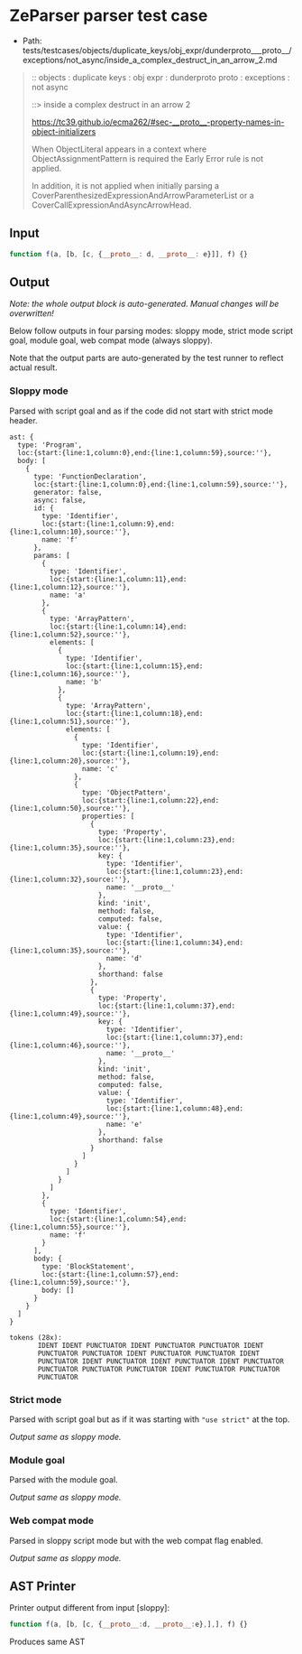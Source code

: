 # ZeParser parser test case

- Path: tests/testcases/objects/duplicate_keys/obj_expr/dunderproto___proto__/exceptions/not_async/inside_a_complex_destruct_in_an_arrow_2.md

> :: objects : duplicate keys : obj expr : dunderproto proto : exceptions : not async
>
> ::> inside a complex destruct in an arrow 2
>
> https://tc39.github.io/ecma262/#sec-__proto__-property-names-in-object-initializers
>
> When ObjectLiteral appears in a context where ObjectAssignmentPattern is required the Early Error rule is not applied.
>
> In addition, it is not applied when initially parsing a CoverParenthesizedExpressionAndArrowParameterList or a CoverCallExpressionAndAsyncArrowHead.

## Input

`````js
function f(a, [b, [c, {__proto__: d, __proto__: e}]], f) {}
`````

## Output

_Note: the whole output block is auto-generated. Manual changes will be overwritten!_

Below follow outputs in four parsing modes: sloppy mode, strict mode script goal, module goal, web compat mode (always sloppy).

Note that the output parts are auto-generated by the test runner to reflect actual result.

### Sloppy mode

Parsed with script goal and as if the code did not start with strict mode header.

`````
ast: {
  type: 'Program',
  loc:{start:{line:1,column:0},end:{line:1,column:59},source:''},
  body: [
    {
      type: 'FunctionDeclaration',
      loc:{start:{line:1,column:0},end:{line:1,column:59},source:''},
      generator: false,
      async: false,
      id: {
        type: 'Identifier',
        loc:{start:{line:1,column:9},end:{line:1,column:10},source:''},
        name: 'f'
      },
      params: [
        {
          type: 'Identifier',
          loc:{start:{line:1,column:11},end:{line:1,column:12},source:''},
          name: 'a'
        },
        {
          type: 'ArrayPattern',
          loc:{start:{line:1,column:14},end:{line:1,column:52},source:''},
          elements: [
            {
              type: 'Identifier',
              loc:{start:{line:1,column:15},end:{line:1,column:16},source:''},
              name: 'b'
            },
            {
              type: 'ArrayPattern',
              loc:{start:{line:1,column:18},end:{line:1,column:51},source:''},
              elements: [
                {
                  type: 'Identifier',
                  loc:{start:{line:1,column:19},end:{line:1,column:20},source:''},
                  name: 'c'
                },
                {
                  type: 'ObjectPattern',
                  loc:{start:{line:1,column:22},end:{line:1,column:50},source:''},
                  properties: [
                    {
                      type: 'Property',
                      loc:{start:{line:1,column:23},end:{line:1,column:35},source:''},
                      key: {
                        type: 'Identifier',
                        loc:{start:{line:1,column:23},end:{line:1,column:32},source:''},
                        name: '__proto__'
                      },
                      kind: 'init',
                      method: false,
                      computed: false,
                      value: {
                        type: 'Identifier',
                        loc:{start:{line:1,column:34},end:{line:1,column:35},source:''},
                        name: 'd'
                      },
                      shorthand: false
                    },
                    {
                      type: 'Property',
                      loc:{start:{line:1,column:37},end:{line:1,column:49},source:''},
                      key: {
                        type: 'Identifier',
                        loc:{start:{line:1,column:37},end:{line:1,column:46},source:''},
                        name: '__proto__'
                      },
                      kind: 'init',
                      method: false,
                      computed: false,
                      value: {
                        type: 'Identifier',
                        loc:{start:{line:1,column:48},end:{line:1,column:49},source:''},
                        name: 'e'
                      },
                      shorthand: false
                    }
                  ]
                }
              ]
            }
          ]
        },
        {
          type: 'Identifier',
          loc:{start:{line:1,column:54},end:{line:1,column:55},source:''},
          name: 'f'
        }
      ],
      body: {
        type: 'BlockStatement',
        loc:{start:{line:1,column:57},end:{line:1,column:59},source:''},
        body: []
      }
    }
  ]
}

tokens (28x):
       IDENT IDENT PUNCTUATOR IDENT PUNCTUATOR PUNCTUATOR IDENT
       PUNCTUATOR PUNCTUATOR IDENT PUNCTUATOR PUNCTUATOR IDENT
       PUNCTUATOR IDENT PUNCTUATOR IDENT PUNCTUATOR IDENT PUNCTUATOR
       PUNCTUATOR PUNCTUATOR PUNCTUATOR IDENT PUNCTUATOR PUNCTUATOR
       PUNCTUATOR
`````

### Strict mode

Parsed with script goal but as if it was starting with `"use strict"` at the top.

_Output same as sloppy mode._

### Module goal

Parsed with the module goal.

_Output same as sloppy mode._

### Web compat mode

Parsed in sloppy script mode but with the web compat flag enabled.

_Output same as sloppy mode._

## AST Printer

Printer output different from input [sloppy]:

````js
function f(a, [b, [c, {__proto__:d, __proto__:e},],], f) {}
````

Produces same AST
